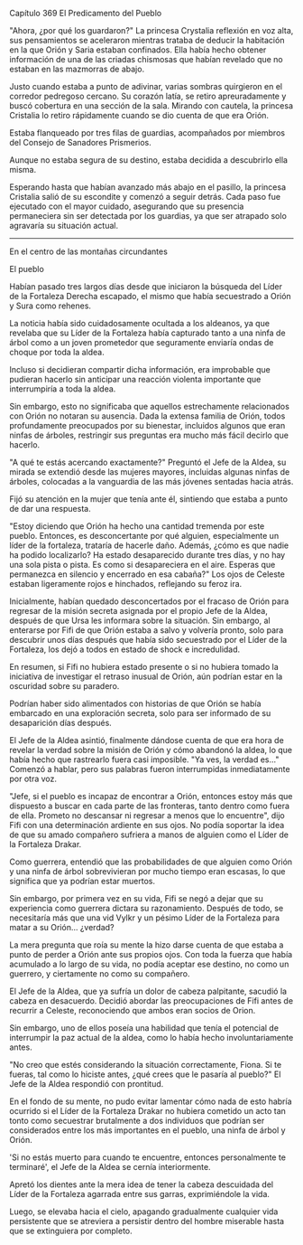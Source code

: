 
Capítulo 369 El Predicamento del Pueblo

"Ahora, ¿por qué los guardaron?" La princesa Crystalia reflexión en voz alta, sus pensamientos se aceleraron mientras trataba de deducir la habitación en la que Orión y Saria estaban confinados. Ella había hecho obtener información de una de las criadas chismosas que habían revelado que no estaban en las mazmorras de abajo.

Justo cuando estaba a punto de adivinar, varias sombras quirgieron en el corredor pedregoso cercano. Su corazón latía, se retiro apreuradamente y buscó cobertura en una sección de la sala. Mirando con cautela, la princesa Cristalia lo retiro rápidamente cuando se dio cuenta de que era Orión.

Estaba flanqueado por tres filas de guardias, acompañados por miembros del Consejo de Sanadores Prismerios.

Aunque no estaba segura de su destino, estaba decidida a descubrirlo ella misma.

Esperando hasta que habían avanzado más abajo en el pasillo, la princesa Cristalia salió de su escondite y comenzó a seguir detrás. Cada paso fue ejecutado con el mayor cuidado, asegurando que su presencia permaneciera sin ser detectada por los guardias, ya que ser atrapado solo agravaría su situación actual.

---

En el centro de las montañas circundantes

El pueblo

Habían pasado tres largos días desde que iniciaron la búsqueda del Líder de la Fortaleza Derecha escapado, el mismo que había secuestrado a Orión y Sura como rehenes.

La noticia había sido cuidadosamente ocultada a los aldeanos, ya que revelaba que su Líder de la Fortaleza había capturado tanto a una ninfa de árbol como a un joven prometedor que seguramente enviaría ondas de choque por toda la aldea.

Incluso si decidieran compartir dicha información, era improbable que pudieran hacerlo sin anticipar una reacción violenta importante que interrumpiría a toda la aldea.

Sin embargo, esto no significaba que aquellos estrechamente relacionados con Orión no notaran su ausencia. Dada la extensa familia de Orión, todos profundamente preocupados por su bienestar, incluidos algunos que eran ninfas de árboles, restringir sus preguntas era mucho más fácil decirlo que hacerlo.

"A qué te estás acercando exactamente?" Preguntó el Jefe de la Aldea, su mirada se extendió desde las mujeres mayores, incluidas algunas ninfas de árboles, colocadas a la vanguardia de las más jóvenes sentadas hacia atrás.

Fijó su atención en la mujer que tenía ante él, sintiendo que estaba a punto de dar una respuesta.

"Estoy diciendo que Orión ha hecho una cantidad tremenda por este pueblo. Entonces, es desconcertante por qué alguien, especialmente un líder de la fortaleza, trataría de hacerle daño. Además, ¿cómo es que nadie ha podido localizarlo? Ha estado desaparecido durante tres días, y no hay una sola pista o pista. Es como si desapareciera en el aire. Esperas que permanezca en silencio y encerrado en esa cabaña?" Los ojos de Celeste estaban ligeramente rojos e hinchados, reflejando su feroz ira.

Inicialmente, habían quedado desconcertados por el fracaso de Orión para regresar de la misión secreta asignada por el propio Jefe de la Aldea, después de que Ursa les informara sobre la situación. Sin embargo, al enterarse por Fifi de que Orión estaba a salvo y volvería pronto, solo para descubrir unos días después que había sido secuestrado por el Líder de la Fortaleza, los dejó a todos en estado de shock e incredulidad.

En resumen, si Fifi no hubiera estado presente o si no hubiera tomado la iniciativa de investigar el retraso inusual de Orión, aún podrían estar en la oscuridad sobre su paradero.

Podrían haber sido alimentados con historias de que Orión se había embarcado en una exploración secreta, solo para ser informado de su desaparición días después.

El Jefe de la Aldea asintió, finalmente dándose cuenta de que era hora de revelar la verdad sobre la misión de Orión y cómo abandonó la aldea, lo que había hecho que rastrearlo fuera casi imposible. "Ya ves, la verdad es..." Comenzó a hablar, pero sus palabras fueron interrumpidas inmediatamente por otra voz.

"Jefe, si el pueblo es incapaz de encontrar a Orión, entonces estoy más que dispuesto a buscar en cada parte de las fronteras, tanto dentro como fuera de ella. Prometo no descansar ni regresar a menos que lo encuentre", dijo Fifi con una determinación ardiente en sus ojos. No podía soportar la idea de que su amado compañero sufriera a manos de alguien como el Líder de la Fortaleza Drakar.

Como guerrera, entendió que las probabilidades de que alguien como Orión y una ninfa de árbol sobrevivieran por mucho tiempo eran escasas, lo que significa que ya podrían estar muertos.

Sin embargo, por primera vez en su vida, Fifi se negó a dejar que su experiencia como guerrera dictara su razonamiento. Después de todo, se necesitaría más que una vid Vylkr y un pésimo Líder de la Fortaleza para matar a su Orión... ¿verdad?

La mera pregunta que roía su mente la hizo darse cuenta de que estaba a punto de perder a Orión ante sus propios ojos. Con toda la fuerza que había acumulado a lo largo de su vida, no podía aceptar ese destino, no como un guerrero, y ciertamente no como su compañero.

El Jefe de la Aldea, que ya sufría un dolor de cabeza palpitante, sacudió la cabeza en desacuerdo. Decidió abordar las preocupaciones de Fifi antes de recurrir a Celeste, reconociendo que ambos eran socios de Orion.

Sin embargo, uno de ellos poseía una habilidad que tenía el potencial de interrumpir la paz actual de la aldea, como lo había hecho involuntariamente antes.

"No creo que estés considerando la situación correctamente, Fiona. Si te fueras, tal como lo hiciste antes, ¿qué crees que le pasaría al pueblo?" El Jefe de la Aldea respondió con prontitud.

En el fondo de su mente, no pudo evitar lamentar cómo nada de esto habría ocurrido si el Líder de la Fortaleza Drakar no hubiera cometido un acto tan tonto como secuestrar brutalmente a dos individuos que podrían ser considerados entre los más importantes en el pueblo, una ninfa de árbol y Orión.

'Si no estás muerto para cuando te encuentre, entonces personalmente te terminaré', el Jefe de la Aldea se cernía interiormente.

Apretó los dientes ante la mera idea de tener la cabeza descuidada del Líder de la Fortaleza agarrada entre sus garras, exprimiéndole la vida.

Luego, se elevaba hacia el cielo, apagando gradualmente cualquier vida persistente que se atreviera a persistir dentro del hombre miserable hasta que se extinguiera por completo.

